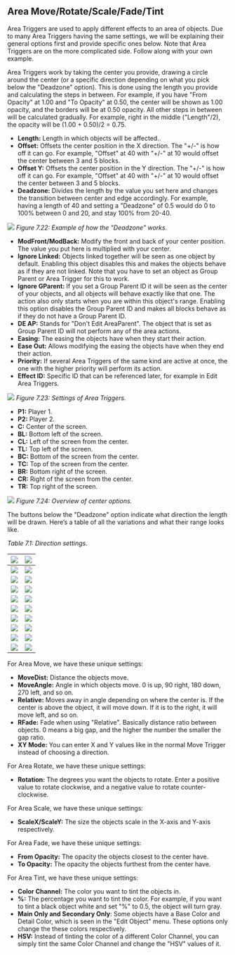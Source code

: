 ## Area Move/Rotate/Scale/Fade/Tint
Area Triggers are used to apply different effects to an area of objects. Due to many Area Triggers having the same settings, we will be explaining their general options first and provide specific ones below. Note that Area Triggers are on the more complicated side. Follow along with your own example.

Area Triggers work by taking the center you provide, drawing a circle around the center (or a specific direction depending on what you pick below the "Deadzone" option). This is done using the length you provide and calculating the steps in between. For example, if you have "From Opacity" at 1.00 and "To Opacity" at 0.50, the center will be shown as 1.00 opacity, and the borders will be at 0.50 opacity. All other steps in between will be calculated gradually. For example, right in the middle ("Length"/2), the opacity will be (1.00 + 0.50)/2 = 0.75.

- **Length:** Length in which objects will be affected..
- **Offset:** Offsets the center position in the X direction. The "+/-" is how off it can go. For example, "Offset" at 40 with "+/-" at 10 would offset the center between 3 and 5 blocks.
- **Offset Y:** Offsets the center position in the Y direction. The "+/-" is how off it can go. For example, "Offset" at 40 with "+/-" at 10 would offset the center between 3 and 5 blocks.
- **Deadzone:** Divides the length by the value you set here and changes the transition between center and edge accordingly. For example, having a length of 40 and setting a "Deadzone" of 0.5 would do 0 to 100% between 0 and 20, and stay 100% from 20-40.

![](https://guia.editorgd.xyz/assets/img/figures/88.png)
*Figure 7.22: Example of how the "Deadzone" works.*<br>

- **ModFront/ModBack:** Modify the front and back of your center position. The value you put here is multiplied with your center.
- **Ignore Linked:** Objects linked together will be seen as one object by default. Enabling this object disables this and makes the objects behave as if they are not linked. Note that you have to set an object as Group Parent or Area Trigger for this to work.
- **Ignore GParent:** If you set a Group Parent ID it will be seen as the center of your objects, and all objects will behave exactly like that one. The action also only starts when you are within this object's range. Enabling this option disables the Group Parent ID and makes all blocks behave as if they do not have a Group Parent ID.
- **DE AP:** Stands for "Don't Edit AreaParent". The object that is set as Group Parent ID will not perform any of the area actions.
- **Easing:** The easing the objects have when they start their action.
- **Ease Out:** Allows modifying the easing the objects have when they end their action.
- **Priority:** If several Area Triggers of the same kind are active at once, the one with the higher priority will perform its action.
- **Effect ID:** Specific ID that can be referenced later, for example in Edit Area Triggers.

![](https://guia.editorgd.xyz/assets/img/figures/89.png)
*Figure 7.23: Settings of Area Triggers.*<br>

- **P1:** Player 1.
- **P2:** Player 2.
- **C:** Center of the screen.
- **BL:** Bottom left of the screen.
- **CL:** Left of the screen from the center.
- **TL:** Top left of the screen.
- **BC:** Bottom of the screen from the center.
- **TC:** Top of the screen from the center.
- **BR:** Bottom right of the screen.
- **CR:** Right of the screen from the center.
- **TR:** Top right of the screen.

![](https://guia.editorgd.xyz/assets/img/figures/90.png)
*Figure 7.24: Overview of center options.*<br>

The buttons below the "Deadzone" option indicate what direction the length will be drawn. Here’s a table of all the variations and what their range looks like.

*Table 7.1: Direction settings.*<br>

| ![](https://guia.editorgd.xyz/assets/img/figures/91.png) | ![](https://guia.editorgd.xyz/assets/img/figures/92.png) |
| -------------------------------------------------------- | -------------------------------------------------------- |
| ![](https://guia.editorgd.xyz/assets/img/figures/93.png) | ![](https://guia.editorgd.xyz/assets/img/figures/94.png) |
| ![](https://guia.editorgd.xyz/assets/img/figures/95.png) | ![](https://guia.editorgd.xyz/assets/img/figures/96.png) |
| ![](https://guia.editorgd.xyz/assets/img/figures/97.png) | ![](https://guia.editorgd.xyz/assets/img/figures/98.png) |
| ![](https://guia.editorgd.xyz/assets/img/figures/99.png) | ![](https://guia.editorgd.xyz/assets/img/figures/100.png) |
| ![](https://guia.editorgd.xyz/assets/img/figures/101.png) | ![](https://guia.editorgd.xyz/assets/img/figures/102.png) |
| ![](https://guia.editorgd.xyz/assets/img/figures/103.png) | ![](https://guia.editorgd.xyz/assets/img/figures/104.png) |
| ![](https://guia.editorgd.xyz/assets/img/figures/105.png) | ![](https://guia.editorgd.xyz/assets/img/figures/106.png) |
| ![](https://guia.editorgd.xyz/assets/img/figures/107.png) | ![](https://guia.editorgd.xyz/assets/img/figures/108.png) |
| ![](https://guia.editorgd.xyz/assets/img/figures/109.png) | ![](https://guia.editorgd.xyz/assets/img/figures/110.png) |

For Area Move, we have these unique settings:

- **MoveDist:** Distance the objects move.
- **MoveAngle:** Angle in which objects move. 0 is up, 90 right, 180 down, 270 left, and so on.
- **Relative:** Moves away in angle depending on where the center is. If the center is above the object, it will move down. If it is to the right, it will move left, and so on.
- **RFade:** Fade when using "Relative". Basically distance ratio between objects. 0 means a big gap, and the higher the number the smaller the gap ratio.
- **XY Mode:** You can enter X and Y values like in the normal Move Trigger instead of choosing a direction.

For Area Rotate, we have these unique settings:

- **Rotation:** The degrees you want the objects to rotate. Enter a positive value to rotate clockwise, and a negative value to rotate counter-clockwise.

For Area Scale, we have these unique settings:

- **ScaleX/ScaleY:** The size the objects scale in the X-axis and Y-axis respectively.

For Area Fade, we have these unique settings:

- **From Opacity:** The opacity the objects closest to the center have.
- **To Opacity:** The opacity the objects furthest from the center have.

For Area Tint, we have these unique settings:

- **Color Channel:** The color you want to tint the objects in.
- **%:** The percentage you want to tint the color. For example, if you want to tint a black object white and set "%" to 0.5, the object will turn gray.
- **Main Only and Secondary Only**: Some objects have a Base Color and Detail Color, which is seen in the "Edit Object" menu. These options only change the these colors respectively.
- **HSV:** Instead of tinting the color of a different Color Channel, you can simply tint the same Color Channel and change the "HSV" values of it.